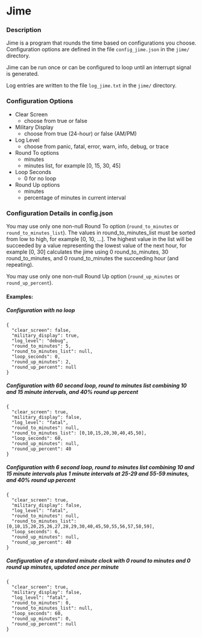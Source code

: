 # Jime
### Description
Jime is a program that rounds the time based on configurations you choose.  Configuration options are defined in the file `config_jime.json` in the `jime/` directory.

Jime can be run once or can be configured to loop until an interrupt signal is generated. 

Log entries are written to the file `log_jime.txt` in the `jime/` directory.

### Configuration Options
* Clear Screen
  * choose from true or false
* Military Display
  * choose from true (24-hour) or false (AM/PM)
* Log Level
  * choose from panic, fatal, error, warn, info, debug, or trace
* Round To options
  * minutes
  * minutes list, for example [0, 15, 30, 45]
* Loop Seconds
  * 0 for no loop
* Round Up options
  * minutes
  * percentage of minutes in current interval

### Configuration Details in config.json
You may use only one non-null Round To option (`round_to_minutes` or `round_to_minutes_list`). The values in round_to_minutes_list must be sorted from low to high, for example [0, 10, ...]. The highest value in the list will be succeeded by a value representing the lowest value of the next hour, for example [0, 30] calculates the jime using 0 round_to_minutes, 30 round_to_minutes, and 0 round_to_minutes the succeeding hour (and repeating).

You may use only one non-null Round Up option (`round_up_minutes` or `round_up_percent`).

#### Examples:
##### Configuration with no loop
```
{
  "clear_screen": false,
  "military_display": true,
  "log_level": "debug",
  "round_to_minutes": 5,
  "round_to_minutes_list": null,
  "loop_seconds": 0,
  "round_up_minutes": 2,
  "round_up_percent": null
}
```
##### Configuration with 60 second loop, round to minutes list combining 10 and 15 minute intervals, and 40% round up percent
```
{
  "clear_screen": true,
  "military_display": false,
  "log_level": "fatal",
  "round_to_minutes": null,
  "round_to_minutes_list": [0,10,15,20,30,40,45,50],
  "loop_seconds": 60,
  "round_up_minutes": null,
  "round_up_percent": 40
}
```
##### Configuration with 6 second loop, round to minutes list combining 10 and 15 minute intervals plus 1 minute intervals at 25-29 and 55-59 minutes, and 40% round up percent
```
{
  "clear_screen": true,
  "military_display": false,
  "log_level": "fatal",
  "round_to_minutes": null,
  "round_to_minutes_list": [0,10,15,20,25,26,27,28,29,30,40,45,50,55,56,57,58,59],
  "loop_seconds": 6,
  "round_up_minutes": null,
  "round_up_percent": 40
}
```
##### Configuration of a standard minute clock with 0 round to minutes and 0 round up minutes, updated once per minute
```
{
  "clear_screen": true,
  "military_display": false,
  "log_level": "fatal",
  "round_to_minutes": 0,
  "round_to_minutes_list": null,
  "loop_seconds": 60,
  "round_up_minutes": 0,
  "round_up_percent": null
}
```
